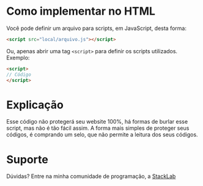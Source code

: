 # Como implementar no HTML

 Você pode definir um arquivo para scripts, em JavaScript, desta forma:
```html
<script src="local/arquivo.js"></script>
```
 Ou, apenas abrir uma tag `<script>` para definir os scripts utilizados. Exemplo: 
```html
<script>
// Código
</script>
```

# Explicação

 Esse código não protegerá seu website 100%, há formas de burlar esse script, mas não é tão fácil assim. A forma mais simples de proteger seus códigos, é comprando um selo, que não permite a leitura dos seus códigos. 

# Suporte

 Dúvidas? Entre na minha comunidade de programação, a [StackLab](https://discord.gg/stacklab)
